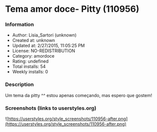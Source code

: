 # Tema amor doce- Pitty (110956)

### Information
- Author: Lisia_Sartori (unknown)
- Created at: unknown
- Updated at: 2/27/2015, 11:05:25 PM
- License: NO-REDISTRIBUTION
- Category: amordoce
- Rating: undefined
- Total installs: 54
- Weekly installs: 0


### Description
Um tema da pitty ^^ estou apenas começando, mas espero que gostem!


### Screenshots (links to userstyles.org)
![https://userstyles.org/style_screenshots/110956-after.png](https://userstyles.org/style_screenshots/110956-after.png)


